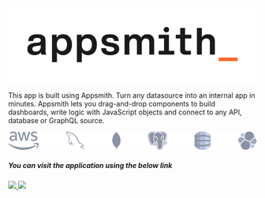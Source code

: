 ![](https://raw.githubusercontent.com/appsmithorg/appsmith/release/static/appsmith_logo_primary.png)

This app is built using Appsmith. Turn any datasource into an internal app in minutes. Appsmith lets you drag-and-drop components to build dashboards, write logic with JavaScript objects and connect to any API, database or GraphQL source.

![](https://raw.githubusercontent.com/appsmithorg/appsmith/release/static/images/integrations.png)

##### You can visit the application using the below link

###### [![](https://assets.appsmith.com/git-sync/Buttons.svg) ](https://app.appsmith.com/applications/62b9668520ae3225cef27cb1/pages/62b9668520ae3225cef27cb4) [![](https://assets.appsmith.com/git-sync/Buttons2.svg)](https://app.appsmith.com/applications/62b9668520ae3225cef27cb1/pages/62b9668520ae3225cef27cb4/edit)
